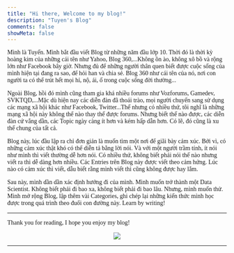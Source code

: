 ```yaml
---
title: "Hi there, Welcome to my blog!"
description: "Tuyen's Blog"
comments: false
showMeta: false
---
```


<p style = "font-family:Lora; font-weight: 400">Mình là Tuyến. Mình bắt đầu viết Blog từ những năm đầu lớp 10. Thời đó là thời kỳ hoàng kim của những cái tên như Yahoo, Blog 360,...Không ồn ào, không xô bồ và rộng lớn như Facebook bây giờ. Nhưng đủ để những người thân quen biết được cuộc sống của mình hiện tại đang ra sao, để hỏi han và chia sẻ. Blog 360 như cái tên của nó, nơi con người ta có thể trút hết mọi hỉ, nộ, ái, ố trong cuộc sống đời thường...<p>

<p style = "font-family:Lora; font-weight: 400">Ngoài Blog, hồi đó mình cũng tham gia khá nhiều forums như Vozforums, Gamedev, SVKTQD,...Mặc dù hiện nay các diễn đàn đã thoái trào, mọi người chuyển sang sử dụng các mạng xã hội khác như Facebook, Twitter...Thế nhưng có nhiều thứ, tôi nghĩ là những mạng xã hội này không thể nào thay thế được forums. Nhưng biết thế nào được, các diễn đàn cứ vắng dần, các Topic ngày càng ít hơn và kém hấp dẫn hơn. Có lẽ, đó cũng là xu thế chung của tất cả.</p>

<p style = "font-family:Lora; font-weight: 400">Blog này, lúc đầu lập ra chỉ đơn giản là muốn tìm một nơi để giãi bày cảm xúc. Bởi vì, có những cảm xúc thật khó có thể diễn tả bằng lời nói. Và với một người trầm tính, ít nói như mình thì viết thường dễ hơn nói. Có nhiều thứ, không biết phải nói thế nào nhưng viết ra thì dễ dàng hơn nhiều. Các Entries trên Blog này được viết theo cảm hứng. Lúc nào có cảm xúc thì viết, dẫu biết rằng mình viết thì cũng không được hay lắm.</p>

<p style = "font-family:Lora; font-weight: 400">Sau này, mình dần dần xác định hướng đi của mình. Mình muốn trở thành một Data Scientist. Không biết phải đi bao xa, không biết phải đi bao lâu. Nhưng, mình muốn thử. Mình mở rộng Blog, lập thêm vài Categories, ghi chép lại những kiến thức mình học được trong quá trình theo đuổi con đường này. Learn by writing!</p>

---

<p style = "font-family:Lora; font-weight: 400">Thank you for reading, I hope you enjoy my blog!</p>

<p align="center"><img src="/images/explore.jpg"></p>

---

